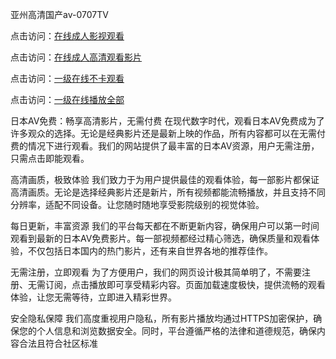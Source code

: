 亚州高清国产av-0707TV

点击访问：<a href="https://cfad.pages.dev//">在线成人影视观看</a>

点击访问：<a href="https://gfd-5xg.pages.dev/">在线成人高清观看影片</a>

点击访问：<a href="https://fdhf-454.pages.dev/">一级在线不卡观看</a>

点击访问：<a href="https://bered.pages.dev/">一级在线播放全部</a>



日本AV免费：畅享高清影片，无需付费
在现代数字时代，观看日本AV免费成为了许多观众的选择。无论是经典影片还是最新上映的作品，所有内容都可以在无需付费的情况下进行观看。我们的网站提供了最丰富的日本AV资源，用户无需注册，只需点击即能观看。

高清画质，极致体验
我们致力于为用户提供最佳的观看体验，每一部影片都保证高清画质。无论是选择经典影片还是新片，所有视频都能流畅播放，并且支持不同分辨率，适配不同设备。让您随时随地享受影院级别的视觉体验。

每日更新，丰富资源
我们的平台每天都在不断更新内容，确保用户可以第一时间观看到最新的日本AV免费影片。每一部视频都经过精心筛选，确保质量和观看体验，不仅包括日本国内的热门影片，还有来自世界各地的推荐佳作。

无需注册，立即观看
为了方便用户，我们的网页设计极其简单明了，不需要注册、无需订阅，点击播放即可享受精彩内容。页面加载速度极快，提供流畅的观看体验，让您无需等待，立即进入精彩世界。

安全隐私保障
我们高度重视用户隐私，所有影片播放均通过HTTPS加密保护，确保您的个人信息和浏览数据安全。同时，平台遵循严格的法律和道德规范，确保内容合法且符合社区标准

<span style="display:none;">[Canonical link]( https://github.com/vc20250707/12366 ）</span>
